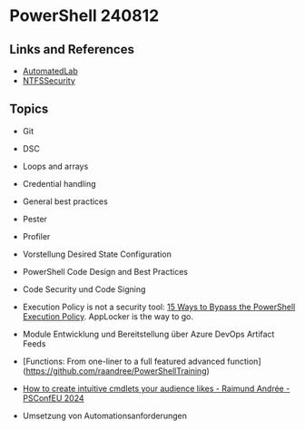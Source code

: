 # PowerShell 240812

## Links and References

- [AutomatedLab](https://automatedlab.org/en/latest/)
- [NTFSSecurity](https://github.com/raandree/NTFSSecurity)

## Topics
- Git
- DSC
- Loops and arrays
- Credential handling
- General best practices
- Pester
- Profiler

-	Vorstellung Desired State Configuration
-	PowerShell Code Design and Best Practices
-	Code Security und Code Signing
  - Execution Policy is not a security tool: [15 Ways to Bypass the PowerShell Execution Policy](https://www.netspi.com/blog/technical-blog/network-pentesting/15-ways-to-bypass-the-powershell-execution-policy). AppLocker is the way to go.
-	Module Entwicklung und Bereitstellung über Azure DevOps Artifact Feeds
  -	[Functions: From one-liner to a full featured advanced function]      (https://github.com/raandree/PowerShellTraining)
  -	[How to create intuitive cmdlets your audience likes - Raimund Andrée - PSConfEU 2024](https://www.youtube.com/watch?v=DlMOXDyvYIE)
-	Umsetzung von Automationsanforderungen
